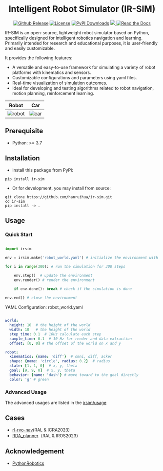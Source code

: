 <!-- <div align="center">
<img src="doc/image/ir-sim_logos/logo1_nobg.png" width = "200" >
</div>  -->


<div align="center">

# Intelligent Robot Simulator (IR-SIM)

<a href="https://pypi.org/project/ir-sim/"><img src='https://img.shields.io/pypi/v/ir-sim?color=orange' alt='Github Release'></a>
<a href="https://github.com/hanruihua/ir-sim?tab=MIT-1-ov-file"><img src='https://img.shields.io/badge/License-MIT-blue' alt='License'></a>
<a href="https://pepy.tech/project/ir-sim"><img src="https://img.shields.io/pepy/dt/ir-sim" alt="PyPI Downloads"></a>
<a href="https://codecov.io/gh/hanruihua/ir-sim" > <img src="https://codecov.io/gh/hanruihua/ir-sim/branch/dev/graph/badge.svg?token=OSC8I5QCQ0"/> </a>
<a href="https://ir-sim.readthedocs.io/en/latest/"> <img alt="Read the Docs" src="https://img.shields.io/readthedocs/ir-sim"/> </a>

</div>


IR-SIM is an open-source, lightweight robot simulator based on Python, specifically designed for intelligent robotics navigation and learning. Primarily intended for research and educational purposes, it is user-friendly and easily customizable.

It provides the following features:
  - A versatile and easy-to-use framework for simulating a variety of robot platforms with kinematics and sensors. 
  - Customizable configurations and parameters using yaml files.
  - Real-time visualization of simulation outcomes.
  - Ideal for developing and testing algorithms related to robot navigation, motion planning, reinforcement learning.


|                                           Robot                                           |                                           Car                                           |
| :---------------------------------------------------------------------------------------: | :-------------------------------------------------------------------------------------: |
| ![robot](https://github.com/user-attachments/assets/5930b088-d400-4943-8ded-853c22eae75b) | ![car](https://github.com/user-attachments/assets/3257abc1-8bed-40d8-9b51-e5d90b06ee06) |

## Prerequisite

- Python: >= 3.7

## Installation

- Install this package from PyPi:

```
pip install ir-sim
```

- Or for development, you may install from source: 

```
git clone https://github.com/hanruihua/ir-sim.git    
cd ir-sim   
pip install -e .  
```
 
## Usage

### Quick Start

```python

import irsim

env = irsim.make('robot_world.yaml') # initialize the environment with the configuration file

for i in range(300): # run the simulation for 300 steps

    env.step()  # update the environment
    env.render() # render the environment

    if env.done(): break # check if the simulation is done
        
env.end() # close the environment
```

YAML Configuration: robot_world.yaml

```yaml

world:
  height: 10  # the height of the world
  width: 10   # the height of the world
  step_time: 0.1  # 10Hz calculate each step
  sample_time: 0.1  # 10 Hz for render and data extraction 
  offset: [0, 0] # the offset of the world on x and y 

robot:
  kinematics: {name: 'diff'}  # omni, diff, acker
  shape: {name: 'circle', radius: 0.2}  # radius
  state: [1, 1, 0]  # x, y, theta
  goal: [9, 9, 0]  # x, y, theta
  behavior: {name: 'dash'} # move toward to the goal directly 
  color: 'g' # green
```


### Advanced Usage

The advanced usages are listed in the [irsim/usage](https://github.com/hanruihua/ir-sim/tree/main/irsim/usage)


<!-- ## YAML Configuration Example

```yaml

world:
  height: 10  
  width: 10   
  step_time: 0.1  
  sample_time: 0.1   
  offset: [0, 0] 
  collision_mode: 'stop'  # 'stop', 'unobstructed', 'reactive'
  control_mode: 'auto'  # 'auto', 'keyboard'

robot:
  - number: 10
    distribution: {name: 'circle', radius: 4.0, center: [5, 5]}  # name: 'circle', 'random',
    kinematics: {name: 'diff'} # name: 'diff', 'omni', acker
    shape: 
      - {name: 'circle', radius: 0.2}  # name: 'circle', 'rectangle'
    behavior: {name: 'rvo', vxmax: 1.3, vymax: 1.3, accer: 1.0, factor: 0.5} # name: 
    vel_min: [-2, -2.0]
    vel_max: [2, 2.0]
    color: ['royalblue', 'red', 'green', 'orange', 'purple', 'yellow', 'cyan', 'magenta', 'lime', 'pink', 'brown'] 
    arrive_mode: position   # position, state
    goal_threshold: 0.15
    plot:
      show_trail: true
      show_goal: true
      trail_fill: True
      trail_alpha: 0.2

obstacle:
  - shape: {name: 'circle', radius: 1.0}  
    state: [5, 5, 0]  
  
  - number: 10
    distribution: {name: 'manual'}
    shape:
      - {name: 'polygon', random_shape: true, center_range: [5, 10, 40, 30], avg_radius_range: [0.5, 2], irregularity_range: [0, 1], spikeyness_range: [0, 1], num_vertices_range: [4, 5]}  

  - shape: {name: 'linestring', vertices: [[5, 5], [4, 0], [1, 6]] } 
    state: [0, 0, 0] 

``` -->

## Cases
- [rl-rvo-nav](https://github.com/hanruihua/rl_rvo_nav)(RAL & ICRA2023)
- [RDA_planner](https://github.com/hanruihua/RDA_planner)（RAL & IROS2023）


## Acknowledgement

- [PythonRobotics](https://github.com/AtsushiSakai/PythonRobotics)






